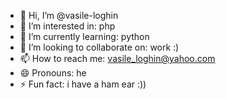 - 👋 Hi, I’m @vasile-loghin
- 👀 I’m interested in: php
- 🌱 I’m currently learning: python
- 💞️ I’m looking to collaborate on: work :)
- 📫 How to reach me: vasile_loghin@yahoo.com  
- 😄 Pronouns: he
- ⚡ Fun fact: i have a ham ear :))

<!---
vasile-loghin/vasile-loghin is a ✨ special ✨ repository because its `README.md` (this file) appears on your GitHub profile.
You can click the Preview link to take a look at your changes.
--->

